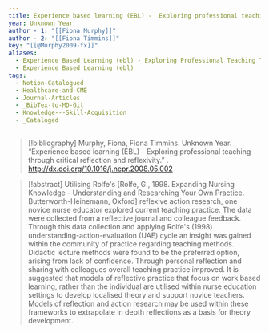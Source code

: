 ```yaml
---
title: Experience based learning (EBL) -  Exploring professional teaching through critical reflection and reflexivity
year: Unknown Year
author - 1: "[[Fiona Murphy]]"
author - 2: "[[Fiona Timmins]]"
key: "[[@Murphy2009-fx]]"
aliases:
  - Experience Based Learning (ebl) - Exploring Professional Teaching Through Critical Reflection And Reflexivity
  - Experience Based Learning (ebl)
tags:
  - Notion-Catalogued
  - Healthcare-and-CME
  - Journal-Articles
  - _BibTex-to-MD-Git
  - Knowledge---Skill-Acquisition
  - _Cataloged
---
```


> [!bibliography]
> Murphy, Fiona, Fiona Timmins. Unknown Year. “Experience based learning (EBL) -  Exploring professional teaching through critical reflection and reflexivity.” . http://dx.doi.org/10.1016/j.nepr.2008.05.002

> [!abstract]
> Utilising Rolfe's [Rolfe, G., 1998. Expanding Nursing Knowledge -  Understanding and Researching Your Own Practice. Butterworth-Heinemann, Oxford] reflexive action research, one novice nurse educator explored current teaching practice. The data were collected from a reflective journal and colleague feedback. Through this data collection and applying Rolfe's (1998) understanding-action-evaluation (UAE) cycle an insight was gained within the community of practice regarding teaching methods. Didactic lecture methods were found to be the preferred option, arising from lack of confidence. Through personal reflection and sharing with colleagues overall teaching practice improved. It is suggested that models of reflective practice that focus on work based learning, rather than the individual are utilised within nurse education settings to develop localised theory and support novice teachers. Models of reflection and action research may be used within these frameworks to extrapolate in depth reflections as a basis for theory development.